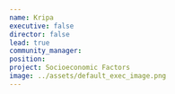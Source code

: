 ```yaml
---
name: Kripa
executive: false
director: false
lead: true
community_manager:   
position:  
project: Socioeconomic Factors
image: ../assets/default_exec_image.png
---
```

